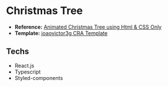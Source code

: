 # Christmas Tree 

* **Reference:** [Animated Christmas Tree using Html & CSS Only](https://youtu.be/hrv2XAY27gU)
* **Template:** [joaovictor3g CRA Template](https://www.npmjs.com/package/@joaovictor3g/cra-template) 

## Techs

- React.js
- Typescript
- Styled-components

